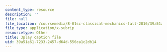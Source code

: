 ```yaml
---
content_type: resource
description: ''
file: null
file_location: /coursemedia/8-01sc-classical-mechanics-fall-2016/39a51a6172332457d64d556ca1c2db14_B6a9FaYI730.srt
file_type: application/x-subrip
resourcetype: Other
title: 3play caption file
uid: 39a51a61-7233-2457-d64d-556ca1c2db14
---
```

